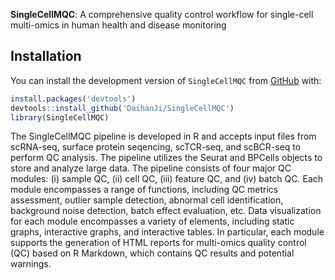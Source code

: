 **SingleCellMQC**: A comprehensive quality control workflow for single-cell multi-omics in human health and disease monitoring

## Installation

You can install the development version of `SingleCellMQC` from
[GitHub](https://github.com/DaihanJi/SingleCellMQC) with:

```R
install.packages('devtools')
devtools::install_github('DaihanJi/SingleCellMQC')
library(SingleCellMQC)
```

The SingleCellMQC pipeline is developed in R and accepts input files from scRNA-seq, surface protein seqencing, scTCR-seq, and scBCR-seq to perform QC analysis. The pipeline utilizes the Seurat and BPCells objects to store and analyze large data. The pipeline consists of four major QC modules: (i) sample QC, (ii) cell QC, (iii) feature QC, and (iv) batch QC. Each module encompasses a range of functions, including QC metrics assessment, outlier sample detection, abnormal cell identification, background noise detection, batch effect evaluation, etc. Data visualization for each module encompasses a variety of elements, including static graphs, interactive graphs, and interactive tables. In particular, each module supports the generation of HTML reports for multi-omics quality control (QC) based on R Markdown, which contains QC results and potential warnings.

